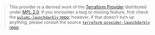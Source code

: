 > This provider is a derived work of the [Terraform Provider](https://github.com/launchdarkly/terraform-provider-launchdarkly)
> distributed under [MPL 2.0](https://www.mozilla.org/en-US/MPL/2.0/). If you encounter a bug or missing feature,
> first check the [`pulumi-launchdarkly` repo](https://github.com/lbrlabs/pulumi-launchdarkly/issues); however, if that doesn't turn up anything,
> please consult the source [`terraform-provider-launchdarkly` repo](https://github.com/launchdarkly/terraform-provider-launchdarkly/issues).